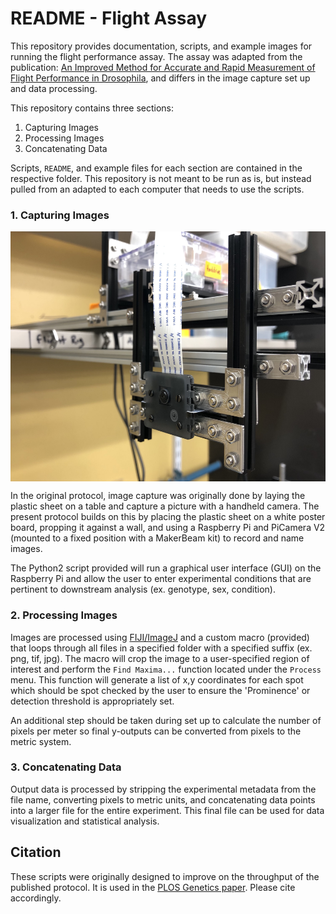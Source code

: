 # README - Flight Assay

This repository provides documentation, scripts, and example images for running the flight performance assay. The assay was adapted from the publication: [An Improved Method for Accurate and Rapid Measurement of Flight Performance in Drosophila](https://www.jove.com/t/51223/an-improved-method-for-accurate-rapid-measurement-flight-performance), and differs in the image capture set up and data processing.

This repository contains three sections:

<ol>
	<li>Capturing Images</li>
	<li>Processing Images</li>
	<li>Concatenating Data</li>
</ol>

Scripts, `README`, and example files for each section are contained in the respective folder. This repository is not meant to be run as is, but instead pulled from an adapted to each computer that needs to use the scripts.

### 1. Capturing Images

<img src="https://github.com/adamspierer/flight_assay/blob/main/images/flight_assay_camera.jpg" width="600" height="400" align="center">

In the original protocol, image capture was originally done by laying the plastic sheet on a table and capture a picture with a handheld camera. The present protocol builds on this by placing the plastic sheet on a white poster board, propping it against a wall, and using a Raspberry Pi and PiCamera V2 (mounted to a fixed position with a MakerBeam kit) to record and name images.

The Python2 script provided will run a graphical user interface (GUI) on the Raspberry Pi and allow the user to enter experimental conditions that are pertinent to downstream analysis (ex. genotype, sex, condition).


### 2. Processing Images

Images are processed using [FIJI/ImageJ](https://imagej.net/software/fiji/downloads) and a custom macro (provided) that loops through all files in a specified folder with a specified suffix (ex. png, tif, jpg). The macro will crop the image to a user-specified region of interest and perform the `Find Maxima...` function located under the `Process` menu. This function will generate a list of x,y coordinates for each spot which should be spot checked by the user to ensure the 'Prominence' or detection threshold is appropriately set.

An additional step should be taken during set up to calculate the number of pixels per meter so final y-outputs can be converted from pixels to the metric system.


### 3. Concatenating Data

Output data is processed by stripping the experimental metadata from the file name, converting pixels to metric units, and concatenating data points into a larger file for the entire experiment. This final file can be used for data visualization and statistical analysis.


## Citation
These scripts were originally designed to improve on the throughput of the published protocol. It is used in the [PLOS Genetics paper](https://doi.org/10.1371/journal.pgen.1008887). Please cite accordingly.